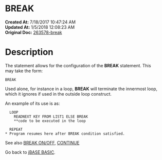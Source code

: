 # BREAK

**Created At:** 7/18/2017 10:47:24 AM  
**Updated At:** 1/5/2018 12:08:23 AM  
**Original Doc:** [263578-break](https://docs.jbase.com/36868-jbase-basic/263578-break)  


# Description 

The statement allows for the configuration of the **BREAK** statement. This may take the form:

```
BREAK
```

Used alone, for instance in a loop, **BREAK** will terminate the innermost loop, which it ignores if used in the outside loop construct.

An example of its use is as:

```
  LOOP
    READNEXT KEY FROM LIST1 ELSE BREAK
    **code to be executed in the loop

  REPEAT
* Program resumes here after BREAK condition satisfied.
```



See also [BREAK ON/OFF](break-on-off), [CONTINUE](277124-continue)

Go back to [jBASE BASIC](263498-jbase-basic).
